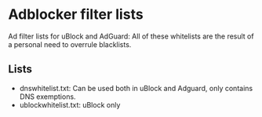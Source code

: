 # Adblocker filter lists
Ad filter lists for uBlock and AdGuard: All of these whitelists are the result of a personal need to overrule blacklists.

## Lists
- dnswhitelist.txt: Can be used both in uBlock and Adguard, only contains DNS exemptions.
- ublockwhitelist.txt: uBlock only